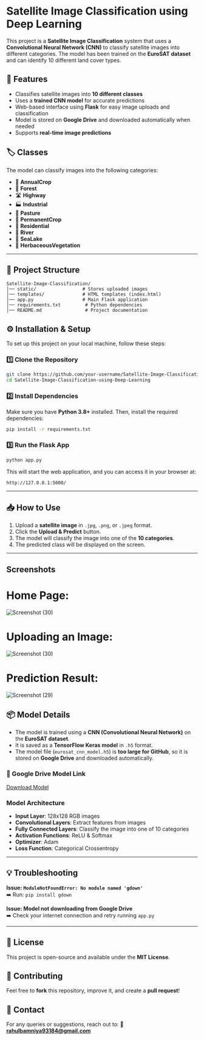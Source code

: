# Satellite Image Classification using Deep Learning

This project is a **Satellite Image Classification** system that uses a **Convolutional Neural Network (CNN)** to classify satellite images into different categories. The model has been trained on the **EuroSAT dataset** and can identify 10 different land cover types.

## 🚀 Features
- Classifies satellite images into **10 different classes**
- Uses a **trained CNN model** for accurate predictions
- Web-based interface using **Flask** for easy image uploads and classification
- Model is stored on **Google Drive** and downloaded automatically when needed
- Supports **real-time image predictions**

## 🏷️ Classes
The model can classify images into the following categories:
- 🌱 **AnnualCrop**
- 🌳 **Forest**
- 🛣️ **Highway**
- 🏭 **Industrial**
- 🐄 **Pasture**
- 🌾 **PermanentCrop**
- 🏡 **Residential**
- 🌊 **River**
- 🌊 **SeaLake**
- 🌿 **HerbaceousVegetation**

---

## 📂 Project Structure
```
Satellite-Image-Classification/
│── static/                 # Stores uploaded images
│── templates/              # HTML templates (index.html)
│── app.py                  # Main Flask application
│── requirements.txt         # Python dependencies
│── README.md                # Project documentation
```

## ⚙️ Installation & Setup
To set up this project on your local machine, follow these steps:

### 1️⃣ Clone the Repository
```bash
git clone https://github.com/your-username/Satellite-Image-Classification-using-Deep-Learning.git
cd Satellite-Image-Classification-using-Deep-Learning
```

### 2️⃣ Install Dependencies
Make sure you have **Python 3.8+** installed. Then, install the required dependencies:
```bash
pip install -r requirements.txt
```

### 3️⃣ Run the Flask App
```bash
python app.py
```
This will start the web application, and you can access it in your browser at:
```
http://127.0.0.1:5000/
```

---

## 📥 How to Use
1. Upload a **satellite image** in `.jpg`, `.png`, or `.jpeg` format.
2. Click the **Upload & Predict** button.
3. The model will classify the image into one of the **10 categories**.
4. The predicted class will be displayed on the screen.

---
## Screenshots

# Home Page:

![Screenshot (30)](https://github.com/user-attachments/assets/42de1c34-b4f9-4913-ba6b-1c2a7e3a97ac)


# Uploading an Image:

![Screenshot (30)](https://github.com/user-attachments/assets/ee286872-f183-4113-9808-21f066539fdb)


# Prediction Result:
![Screenshot (29)](https://github.com/user-attachments/assets/595a7bf0-b321-4ed9-a8df-6066c6afad85)

## 📦 Model Details
- The model is trained using a **CNN (Convolutional Neural Network)** on the **EuroSAT dataset**.
- It is saved as a **TensorFlow Keras model** in `.h5` format.
- The model file (`eurosat_cnn_model.h5`) is **too large for GitHub**, so it is stored on **Google Drive** and downloaded automatically.

### 🔗 Google Drive Model Link
[Download Model](https://drive.google.com/file/d/1NkChDFdZX40LiZl9_7x2tMJegqTmrCvI/view?usp=sharing)

### Model Architecture
- **Input Layer**: 128x128 RGB images
- **Convolutional Layers**: Extract features from images
- **Fully Connected Layers**: Classify the image into one of 10 categories
- **Activation Functions**: ReLU & Softmax
- **Optimizer**: Adam
- **Loss Function**: Categorical Crossentropy

---

## 💡 Troubleshooting
**Issue: `ModuleNotFoundError: No module named 'gdown'`**  
➡️ Run: `pip install gdown`

**Issue: Model not downloading from Google Drive**  
➡️ Check your internet connection and retry running `app.py`

---

## 📜 License
This project is open-source and available under the **MIT License**.

## 🤝 Contributing
Feel free to **fork** this repository, improve it, and create a **pull request**!

## 📧 Contact
For any queries or suggestions, reach out to:
📩 **rahulbamniya93184@gmail.com**

